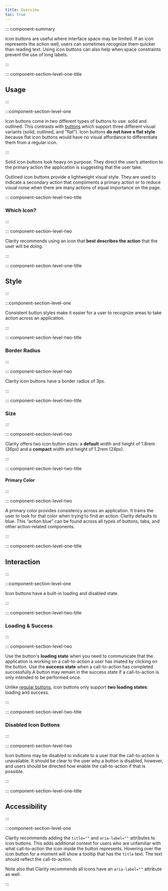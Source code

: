 ```yaml
---
title: Overview
toc: true
---
```


::: component-summary

Icon buttons are useful where interface space may be limited. If an icon represents the action well, users can sometimes recognize them quicker than reading text. Using icon buttons can also help when space constraints prevent the use of long labels.

:::

::: component-section-level-one-title

## Usage

:::

:::component-section-level-one

Icon buttons come in two different types of buttons to use: solid and outlined. This contrasts with [buttons](../button) which support three different visual variants (solid, outlined, and "flat"). Icon buttons **do not have a flat style** because flat icon buttons would have no visual affordance to differentiate them from a regular icon.

:::

<div class="clr-row">
<div class="clr-col-sm-12 clr-col-lg-6" cds-layout="p-b@lg:none p-b:lg">
<DocInset height="72">
<div cds-layout="horizontal align:center">
    <cds-icon-button aria-label="a user button example" title="a user button example"><cds-icon aria-label="user" shape="user"></cds-icon></cds-icon-button>
</div>
</DocInset>
<p cds-text="body" cds-layout="p-t:lg p-b:md">Solid icon buttons look heavy on purpose. They direct the user’s attention to the <span cds-text="semibold">primary action</span> the application is suggesting that the user take.</p>
</div>
<div class="clr-col-sm-12 clr-col-lg-6" cds-layout="p-b@lg:none p-b:lg">
<DocInset height="72">
<div cds-layout="horizontal align:center">
    <cds-icon-button aria-label="a user button example" title="a user button example" action="outline"><cds-icon aria-label="user" shape="user"></cds-icon></cds-icon-button>
</div>
</DocInset>
<p cds-text="body" cds-layout="p-t:lg p-b:md">Outlined icon buttons provide a lightweight visual style. They are used to indicate a <span cds-text="semibold">secondary action</span> that compliments a primary action or to reduce visual noise when there are many actions of <span cds-text="semibold">equal</span> importance on the page.</p>
</div>
</div>

::: component-section-level-two-title

### Which Icon?

:::

::: component-section-level-two

Clarity recommends using an icon that **best describes the action** that the user will be doing.

:::

<DocDoDont>
<DocDo summary="Use icons that clearly represent the call-to-action." demoHeight="120">
<div cds-layout="horizontal align:center gap:sm">
    <cds-icon-button aria-label="send email button example" title="send email button example" solid><cds-icon aria-label="envelope" shape="envelope"></cds-icon></cds-icon-button>
    <cds-icon-button aria-label="upload file button example" title="upload file button example" action="outline"><cds-icon aria-label="upload arrow" shape="upload"></cds-icon></cds-icon-button>
    <cds-icon-button aria-label="download file button example" title="download file button example" action="outline"><cds-icon aria-label="download arrow" shape="download"></cds-icon></cds-icon-button>
</div>
</DocDo>
<DocDont slot="dont" summary="Use unfamiliar icons. Users may avoid clicking on unknown or abstract icon buttons." demoHeight="120">
<div cds-layout="horizontal gap:sm align:center">
    <cds-icon-button aria-label="a success button with a weird shape in it" title="a success button with a weird shape in it" status="success"><cds-icon aria-label="circles" shape="animation"></cds-icon></cds-icon-button>
    <cds-icon-button aria-label="a danger button with a weird shape in it" title="a danger button with a weird shape in it" status="danger"><cds-icon aria-label="a cube" shape="block"></cds-icon></cds-icon-button>
</div>
</DocDont>
</DocDoDont>

::: component-section-level-one-title

## Style

:::

:::component-section-level-one

Consistent button styles make it easier for a user to recognize areas to take action across an application.

:::

::: component-section-level-two-title

### Border Radius

:::

::: component-section-level-two

Clarity icon buttons have a border radius of 3px.

:::

::: component-section-level-two-title

### Size

:::

::: component-section-level-two

Clarity offers two icon button sizes: a **default** width and height of 1.8rem (36px) and a **compact** width and height of 1.2rem (24px).

:::

<DocDoDont>
<DocDo summary="Using default-sized icon buttons is often best. The larger size makes them easier to recognize and to." demoHeight="120">
<div cds-layout="horizontal align:center gap:sm">
    <cds-icon-button aria-label="a solid user button" title="a solid user button"><cds-icon aria-label="user" shape="user"></cds-icon></cds-icon-button>
    <cds-icon-button aria-label="an outlined user button" title="an outlined user button" action="outline"><cds-icon aria-label="user" shape="user"></cds-icon></cds-icon-button>
</div>
</DocDo>
<DocDont slot="dont" summary="Using compact icon buttons should be avoided in most cases. They are difficult to see and distinguish what the icon  represents. They also create smaller click targets which may cause accessibility issues." demoHeight="120">
<div cds-layout="horizontal gap:sm align:center">
    <cds-icon-button aria-label="a solid, compact user button" title="a solid, compact user button" size="sm"><cds-icon aria-label="user" shape="user"></cds-icon></cds-icon-button>
    <cds-icon-button aria-label="an outlined, compact user button" title="an outlined, compact user button" size="sm" action="outline"><cds-icon aria-label="user" shape="user"></cds-icon></cds-icon-button>
</div>
</DocDont>
</DocDoDont>

::: component-section-level-two-title

#### Primary Color

:::

::: component-section-level-two

A primary color provides consistency across an application. It trains the user to look for that color when trying to find an action. Clarity defaults to blue. This “action blue” can be found across all types of buttons, tabs, and other action-related components.

:::

::: component-section-level-one-title

## Interaction

:::

:::component-section-level-one

Icon buttons have a built-in loading and disabled state.

:::

::: component-section-level-two-title

### Loading & Success

:::

::: component-section-level-two

Use the button's **loading state** when you need to communicate that the application is working on a call-to-action a user has iniated by clicking on the button. Use the **success state** when a call-to-action has completed successfully.A button may remain in the success state if a call-to-action is only intended to be performed once.

Unlike [regular buttons](../button), icon buttons only support **two loading states**: loading and success.

:::

<div cds-layout="horizontal gap:sm m-y:md">
    <cds-icon-button aria-label="this is loading" title="this is loading" loading-state="loading"><cds-icon aria-label="user" shape="user"></cds-icon></cds-icon-button>
    <cds-icon-button aria-label="success!" title="success!" loading-state="success"><cds-icon aria-label="user" shape="user"></cds-icon></cds-icon-button>
</div>

::: component-section-level-two-title

### Disabled Icon Buttons

:::

::: component-section-level-two

Icon buttons may be disabled to indicate to a user that the call-to-action is unavailable. It should be clear to the user why a button is disabled, however, and users should be directed how enable the call-to-action if that is possible.

:::

<cds-icon-button cds-layout="m-y:md" aria-label="disabled user button" title="disabled button" disabled><cds-icon aria-label="user" shape="user"></cds-icon></cds-icon-button>

::: component-section-level-one-title

## Accessibility

:::

:::component-section-level-one

Clarity recommends adding the `title=""` and `aria-label=""` attributes to icon buttons. This adds additional context for users who are unfamiliar with what call-to-action the icon inside the button represents. Hovering over the icon button for a moment will show a tooltip that has the `title` text. The text should reflect the call-to-action.

Note also that Clarity recommends all icons have an `aria-label=""` attribute as well.

:::
